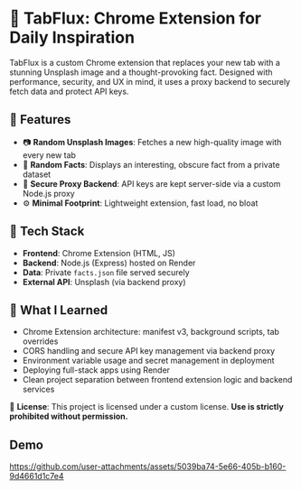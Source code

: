 # 🧠 TabFlux: Chrome Extension for Daily Inspiration

TabFlux is a custom Chrome extension that replaces your new tab with a stunning Unsplash image and a thought-provoking fact. Designed with performance, security, and UX in mind, it uses a proxy backend to securely fetch data and protect API keys.

## 🚀 Features

- 📷 **Random Unsplash Images**: Fetches a new high-quality image with every new tab
- 🧠 **Random Facts**: Displays an interesting, obscure fact from a private dataset
- 🔐 **Secure Proxy Backend**: API keys are kept server-side via a custom Node.js proxy
- ⚙️ **Minimal Footprint**: Lightweight extension, fast load, no bloat

## 🧩 Tech Stack

- **Frontend**: Chrome Extension (HTML, JS)
- **Backend**: Node.js (Express) hosted on Render
- **Data**: Private `facts.json` file served securely
- **External API**: Unsplash (via backend proxy)

## 🧠 What I Learned

- Chrome Extension architecture: manifest v3, background scripts, tab overrides
- CORS handling and secure API key management via backend proxy
- Environment variable usage and secret management in deployment
- Deploying full-stack apps using Render
- Clean project separation between frontend extension logic and backend services

📌 **License**: This project is licensed under a custom license. **Use is strictly prohibited without permission.**

## Demo 

https://github.com/user-attachments/assets/5039ba74-5e66-405b-b160-9d4661d1c7e4



